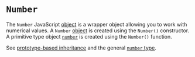 # `Number`

The `Number` JavaScript [object][concept-global-objects] is a wrapper object allowing you to work with numerical values. A `Number` [object][type-object] is created using the `Number()` constructor. A primitive type object [`number`][type-number] is created using the `Number()` function.

See [prototype-based inheritance][concept-prototype-inheritance] and the general [`number` type][type-number].

[concept-prototype-inheritance]: ../../../languages/javascript/info/prototype_inheritance.md
[concept-global-objects]: ../../../languages/javascript/info/global_objects.md
[type-number]: ../../../types/number.md
[type-object]: ../../../types/object.md
